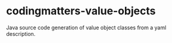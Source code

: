 # codingmatters-value-objects
Java source code generation of value object classes from a yaml description.








